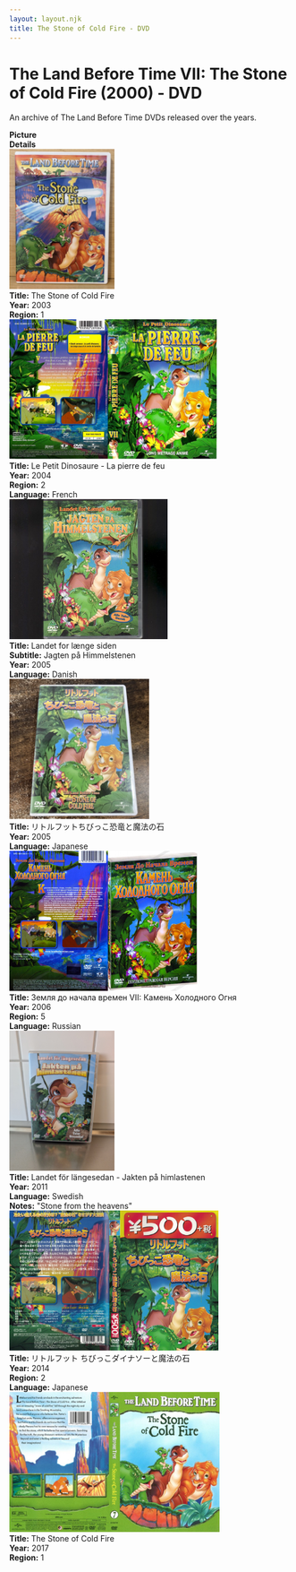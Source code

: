```yaml
---
layout: layout.njk
title: The Stone of Cold Fire - DVD
---
```


# The Land Before Time VII: The Stone of Cold Fire (2000) - DVD

An archive of The Land Before Time DVDs released over the years.

<div class="item-table">
  <div class="item-header">
    <div class="item-image"><strong>Picture</strong></div>
    <div class="item-details"><strong>Details</strong></div>
  </div>

<div class="item-entry">
  <div class="item-image">
    <a href="/images/media/dvd/7/english2003.jpg" data-lightbox="books" data-title="The Stone of Cold Fire">
        <div class="img-box">
          <img src="/images/media/dvd/7/english2003.jpg" alt="The Stone of Cold Fire" style="height:250px; object-fit:cover;" loading="lazy">
        </div>
      </a>
  </div>
  <div class="item-details">
    <strong>Title:</strong> The Stone of Cold Fire<br/>
      <strong>Year:</strong> 2003<br/>
      <strong>Region:</strong> 1<br/>
  </div>
</div>

<div class="item-entry">
  <div class="item-image">
    <a href="/images/media/dvd/7/le-petit-dinosaure-vol-7-la-pierre-de-feu-09175704022007_orig.jpg" data-lightbox="books" data-title="Le Petit Dinosaure - La pierre de feu">
        <div class="img-box">
          <img src="/images/media/dvd/7/le-petit-dinosaure-vol-7-la-pierre-de-feu-09175704022007_orig.jpg" alt="Le Petit Dinosaure - La pierre de feu" style="height:250px; object-fit:cover;" loading="lazy">
        </div>
      </a>
  </div>
  <div class="item-details">
    <strong>Title:</strong> Le Petit Dinosaure - La pierre de feu<br/>
      <strong>Year:</strong> 2004<br/>
      <strong>Region:</strong> 2<br/>
      <strong>Language:</strong> French<br/>
  </div>
</div>
  <div class="item-entry" id="lbt7-dk-294">
    <div class="item-image">
      <a href="/images/media/dvd/7/lbt7-dk.jpg" data-lightbox="img" data-title="Landet for længe siden">
        <div class="img-box">
          <img src="/images/media/dvd/7/lbt7-dk.jpg" alt="Landet for længe siden" style="height:250px; object-fit:cover;" loading="lazy"/>
        </div>
      </a>
    </div>
    <div class="item-details">
      <strong>Title:</strong> Landet for længe siden<br/>
      <strong>Subtitle:</strong> Jagten på Himmelstenen<br/>
      <strong>Year:</strong> 2005<br/>
      <strong>Language:</strong> Danish<br/>
    </div>
  </div>
  <div class="item-entry" id="lbt7-ja-2005-31">
    <div class="item-image">
      <a href="/images/media/dvd/7/lbt7-ja-2005.jpg" data-lightbox="books" data-title="リトルフットちびっこ恐竜と魔法の石">
        <div class="img-box">
          <img src="/images/media/dvd/7/lbt7-ja-2005.jpg" alt="リトルフットちびっこ恐竜と魔法の石" style="height:250px; object-fit:cover;" loading="lazy">
        </div>
      </a>
    </div>
    <div class="item-details">
      <strong>Title:</strong> リトルフットちびっこ恐竜と魔法の石<br/>
      <strong>Year:</strong> 2005<br/>
      <strong>Language:</strong> Japanese<br/>
    </div>
  </div>

<div class="item-entry">
  <div class="item-image">
    <a href="/images/media/dvd/7/russianlbt7dvd_orig.jpg" data-lightbox="books" data-title="Земля до начала времен VII: Камень Холодного Огня">
        <div class="img-box">
          <img src="/images/media/dvd/7/russianlbt7dvd_orig.jpg" alt="Земля до начала времен VII: Камень Холодного Огня" style="height:250px; object-fit:cover;" loading="lazy">
        </div>
      </a>
  </div>
  <div class="item-details">
    <strong>Title:</strong> Земля до начала времен VII: Камень Холодного Огня<br/>
      <strong>Year:</strong> 2006<br/>
      <strong>Region:</strong> 5<br/>
      <strong>Language:</strong> Russian<br/>
  </div>
</div>

<div class="item-entry">
  <div class="item-image">
    <a href="/images/media/dvd/7/lbt7-sv.jpg" data-lightbox="books" data-title="Landet för längesedan - Jakten på himlastenen">
        <div class="img-box">
          <img src="/images/media/dvd/7/lbt7-sv.jpg" alt="Landet för längesedan - Jakten på himlastenen" style="height:250px; object-fit:cover;" loading="lazy">
        </div>
      </a>
  </div>
  <div class="item-details">
    <strong>Title:</strong> Landet för längesedan - Jakten på himlastenen<br/>
      <strong>Year:</strong> 2011<br/>
      <strong>Language:</strong> Swedish<br/>
      <strong>Notes:</strong> "Stone from the heavens"<br/>
  </div>
</div>
<div class="item-entry">
  <div class="item-image">
    <a href="/images/media/dvd/7/lbt7-region3-scan_orig.jpg" data-lightbox="books" data-title="リトルフット ちびっこダイナソーと魔法の石">
        <div class="img-box">
          <img src="/images/media/dvd/7/lbt7-region3-scan_orig.jpg" alt="リトルフット ちびっこダイナソーと魔法の石" style="height:250px; object-fit:cover;" loading="lazy">
        </div>
      </a>
  </div>
  <div class="item-details">
    <strong>Title:</strong> リトルフット ちびっこダイナソーと魔法の石<br/>
      <strong>Year:</strong> 2014<br/>
      <strong>Region:</strong> 2<br/>
      <strong>Language:</strong> Japanese<br/>
  </div>
</div>
<div class="item-entry">
  <div class="item-image">
    <a href="/images/media/dvd/7/stoneofcoldfiredvd-2017-r1_orig.jpg" data-lightbox="books" data-title="The Stone of Cold Fire">
        <div class="img-box">
          <img src="/images/media/dvd/7/stoneofcoldfiredvd-2017-r1_orig.jpg" alt="The Stone of Cold Fire" style="height:250px; object-fit:cover;" loading="lazy">
        </div>
      </a>
  </div>
  <div class="item-details">
    <strong>Title:</strong> The Stone of Cold Fire<br/>
      <strong>Year:</strong> 2017<br/>
      <strong>Region:</strong> 1<br/>
  </div>
</div>
</div>